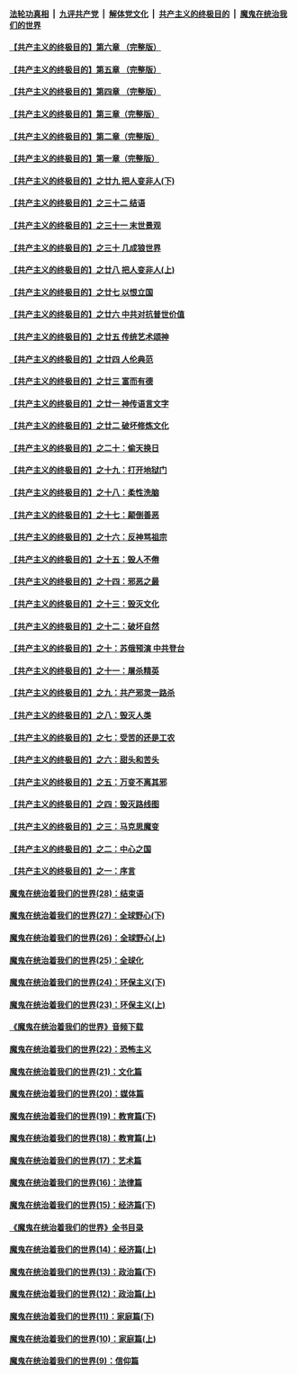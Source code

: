 

####  [法轮功真相](../../../../basic/blob/master/README.md?t=07082231) &nbsp;|&nbsp; [九评共产党](../../../../9ping.md/blob/master/README.md?t=07082231) &nbsp;|&nbsp; [解体党文化](../../../../jtdwh.md/blob/master/README.md?t=07082231)  &nbsp;|&nbsp; [共产主义的终极目的](../../../../gczydzjmd.md/blob/master/README.md?t=07082231) &nbsp;|&nbsp; [魔鬼在统治我们的世界](../../../../mgztzwmdsj.md/blob/master/README.md?t=07082231) 

#### [【共产主义的终极目的】第六章 （完整版）](../pages/nsc422/n11428913.md?t=07082231) 

#### [【共产主义的终极目的】第五章 （完整版）](../pages/nsc422/n11428912.md?t=07082231) 

#### [【共产主义的终极目的】第四章 （完整版）](../pages/nsc422/n11428907.md?t=07082231) 

#### [【共产主义的终极目的】第三章（完整版）](../pages/nsc422/n11428848.md?t=07082231) 

#### [【共产主义的终极目的】第二章（完整版）](../pages/nsc422/n11428831.md?t=07082231) 

#### [【共产主义的终极目的】第一章（完整版）](../pages/nsc422/n11417651.md?t=07082231) 

#### [【共产主义的终极目的】之廿九 把人变非人(下)](../pages/nsc422/n11344140.md?t=07082231) 

#### [【共产主义的终极目的】之三十二 结语](../pages/nsc422/n11360535.md?t=07082231) 

#### [【共产主义的终极目的】之三十一 末世景观](../pages/nsc422/n11351129.md?t=07082231) 

#### [【共产主义的终极目的】之三十 几成狼世界](../pages/nsc422/n11348280.md?t=07082231) 

#### [【共产主义的终极目的】之廿八 把人变非人(上)](../pages/nsc422/n11340492.md?t=07082231) 

#### [【共产主义的终极目的】之廿七 以恨立国](../pages/nsc422/n11336944.md?t=07082231) 

#### [【共产主义的终极目的】之廿六 中共对抗普世价值](../pages/nsc422/n11324785.md?t=07082231) 

#### [【共产主义的终极目的】之廿五 传统艺术颂神](../pages/nsc422/n11296396.md?t=07082231) 

#### [【共产主义的终极目的】之廿四 人伦典范](../pages/nsc422/n11296397.md?t=07082231) 

#### [【共产主义的终极目的】之廿三 富而有德](../pages/nsc422/n11283598.md?t=07082231) 

#### [【共产主义的终极目的】之廿一 神传语言文字](../pages/nsc422/n11263265.md?t=07082231) 

#### [【共产主义的终极目的】之廿二 破坏修炼文化](../pages/nsc422/n11245728.md?t=07082231) 

#### [【共产主义的终极目的】之二十：偷天换日](../pages/nsc422/n11238846.md?t=07082231) 

#### [【共产主义的终极目的】之十九：打开地狱门](../pages/nsc422/n11206376.md?t=07082231) 

#### [【共产主义的终极目的】之十八：柔性洗脑](../pages/nsc422/n11199994.md?t=07082231) 

#### [【共产主义的终极目的】之十七：颠倒善恶](../pages/nsc422/n11179782.md?t=07082231) 

#### [【共产主义的终极目的】之十六：反神骂祖宗](../pages/nsc422/n11166798.md?t=07082231) 

#### [【共产主义的终极目的】之十五：毁人不倦](../pages/nsc422/n11166792.md?t=07082231) 

#### [【共产主义的终极目的】之十四：邪恶之最](../pages/nsc422/n11150249.md?t=07082231) 

#### [【共产主义的终极目的】之十三：毁灭文化](../pages/nsc422/n11135227.md?t=07082231) 

#### [【共产主义的终极目的】之十二：破坏自然](../pages/nsc422/n11135214.md?t=07082231) 

#### [【共产主义的终极目的】之十：苏俄预演 中共登台](../pages/nsc422/n11118424.md?t=07082231) 

#### [【共产主义的终极目的】之十一：屠杀精英](../pages/nsc422/n11118442.md?t=07082231) 

#### [【共产主义的终极目的】之九：共产邪灵一路杀](../pages/nsc422/n11114139.md?t=07082231) 

#### [【共产主义的终极目的】之八：毁灭人类](../pages/nsc422/n11108503.md?t=07082231) 

#### [【共产主义的终极目的】之七：受苦的还是工农](../pages/nsc422/n11101809.md?t=07082231) 

#### [【共产主义的终极目的】之六：甜头和苦头](../pages/nsc422/n11096971.md?t=07082231) 

#### [【共产主义的终极目的】之五：万变不离其邪](../pages/nsc422/n11091285.md?t=07082231) 

#### [【共产主义的终极目的】之四：毁灭路线图](../pages/nsc422/n11086284.md?t=07082231) 

#### [【共产主义的终极目的】之三：马克思魔变](../pages/nsc422/n11061941.md?t=07082231) 

#### [【共产主义的终极目的】之二：中心之国](../pages/nsc422/n11047728.md?t=07082231) 

#### [【共产主义的终极目的】之一：序言](../pages/nsc422/n11086077.md?t=07082231) 

#### [魔鬼在统治着我们的世界(28)：结束语](../pages/nsc422/n10936246.md?t=07082231) 

#### [魔鬼在统治着我们的世界(27)：全球野心(下)](../pages/nsc422/n10928319.md?t=07082231) 

#### [魔鬼在统治着我们的世界(26)：全球野心(上)](../pages/nsc422/n10900318.md?t=07082231) 

#### [魔鬼在统治着我们的世界(25)：全球化](../pages/nsc422/n10788205.md?t=07082231) 

#### [魔鬼在统治着我们的世界(24)：环保主义(下)](../pages/nsc422/n10695307.md?t=07082231) 

#### [魔鬼在统治着我们的世界(23)：环保主义(上)](../pages/nsc422/n10688613.md?t=07082231) 

#### [《魔鬼在统治着我们的世界》音频下载](../pages/nsc422/n10635553.md?t=07082231) 

#### [魔鬼在统治着我们的世界(22)：恐怖主义](../pages/nsc422/n10614727.md?t=07082231) 

#### [魔鬼在统治着我们的世界(21)：文化篇](../pages/nsc422/n10597706.md?t=07082231) 

#### [魔鬼在统治着我们的世界(20)：媒体篇](../pages/nsc422/n10586579.md?t=07082231) 

#### [魔鬼在统治着我们的世界(19)：教育篇(下)](../pages/nsc422/n10564808.md?t=07082231) 

#### [魔鬼在统治着我们的世界(18)：教育篇(上)](../pages/nsc422/n10526970.md?t=07082231) 

#### [魔鬼在统治着我们的世界(17)：艺术篇](../pages/nsc422/n10499093.md?t=07082231) 

#### [魔鬼在统治着我们的世界(16)：法律篇](../pages/nsc422/n10485969.md?t=07082231) 

#### [魔鬼在统治着我们的世界(15)：经济篇(下)](../pages/nsc422/n10469975.md?t=07082231) 

#### [《魔鬼在统治着我们的世界》全书目录](../pages/nsc422/n10464261.md?t=07082231) 

#### [魔鬼在统治着我们的世界(14)：经济篇(上)](../pages/nsc422/n10457370.md?t=07082231) 

#### [魔鬼在统治着我们的世界(13)：政治篇(下)](../pages/nsc422/n10448270.md?t=07082231) 

#### [魔鬼在统治着我们的世界(12)：政治篇(上)](../pages/nsc422/n10444576.md?t=07082231) 

#### [魔鬼在统治着我们的世界(11)：家庭篇(下)](../pages/nsc422/n10440961.md?t=07082231) 

#### [魔鬼在统治着我们的世界(10)：家庭篇(上)](../pages/nsc422/n10435448.md?t=07082231) 

#### [魔鬼在统治着我们的世界(9)：信仰篇](../pages/nsc422/n10432159.md?t=07082231) 

